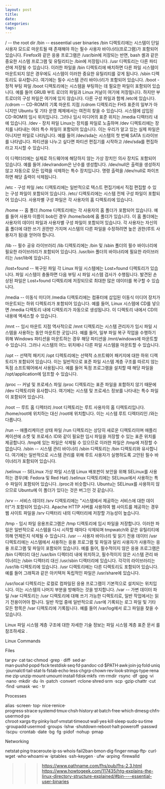 ```yaml
---
layout: post
title:
date:
categories:
tags:
---
```


/ -- the root dir
/bin -- esseential user binaries
/bin 디렉토리에는 시스템이 단일 사용자 모드로 마운트될 때 존재해야 하는 필수 사용자 바이너리(프로그램)가 포함되어 있습니다. Firefox와 같은 응용 프로그램은 /usr/bin에 저장되는 반면, bash 셸과 같은 중요한 시스템 프로그램 및 유틸리티는 /bin에 저장됩니다. /usr 디렉토리는 다른 파티션에 저장될 수 있습니다. 이러한 파일을 /bin 디렉토리에 배치하면 다른 파일 시스템이 마운트되지 않은 경우에도 시스템이 이러한 중요한 유틸리티를 갖게 됩니다. /sbin 디렉토리도 유사합니다. 여기에는 필수 시스템 관리 바이너리가 포함되어 있습니다.
/boot - 정적 부팅 파일
/boot 디렉토리에는 시스템을 부팅하는 데 필요한 파일이 포함되어 있습니다. 예를 들어 GRUB 부트 로더의 파일과 Linux 커널이 여기에 저장됩니다. 하지만 부트로더의 구성 파일은 여기에 있지 않습니다. 다른 구성 파일과 함께 /etc에 있습니다.
/cdrom -- CD-ROM의 기록 마운트 지점
/cdrom 디렉토리는 FHS 표준의 일부가 아니지만 Ubuntu 및 기타 운영 체제에서는 여전히 찾을 수 있습니다. 시스템에 삽입된 CD-ROM의 임시 위치입니다. 그러나 임시 미디어의 표준 위치는 /media 디렉터리 내에 있습니다.
/dev - 장치 파일
Linux는 장치를 파일로 노출하며 /dev 디렉토리에는 장치를 나타내는 여러 특수 파일이 포함되어 있습니다. 이는 우리가 알고 있는 실제 파일은 아니지만 파일로 나타납니다. 예를 들어 /dev/sda는 시스템의 첫 번째 SATA 드라이브를 나타냅니다. 파티션을 나누고 싶다면 파티션 편집기를 시작하고 /dev/sda를 편집하라고 지시할 수 있습니다.

이 디렉터리에는 실제로 하드웨어에 해당하지 않는 가상 장치인 의사 장치도 포함되어 있습니다. 예를 들어 /dev/random은 난수를 생성합니다. /dev/null은 출력을 생성하지 않고 자동으로 모든 입력을 삭제하는 특수 장치입니다. 명령 출력을 /dev/null로 파이프하면 해당 출력이 삭제됩니다.

/etc - 구성 파일
/etc 디렉토리에는 일반적으로 텍스트 편집기에서 직접 편집할 수 있는 구성 파일이 포함되어 있습니다. /etc/ 디렉토리에는 시스템 전체 구성 파일이 포함되어 있습니다. 사용자별 구성 파일은 각 사용자의 홈 디렉토리에 있습니다.

/home -- 홈 폴더
/home 디렉토리에는 각 사용자의 홈 폴더가 포함되어 있습니다. 예를 들어 사용자 이름이 bob인 경우 /home/bob에 홈 폴더가 있습니다. 이 홈 폴더에는 사용자의 데이터 파일과 사용자별 구성 파일이 포함되어 있습니다. 각 사용자는 자신의 홈 폴더에 대한 쓰기 권한만 가지며 시스템의 다른 파일을 수정하려면 높은 권한(루트 사용자가 됨)을 얻어야 합니다.

/lib -- 필수 공유 라이브러리
/lib 디렉토리에는 /bin 및 /sbin 폴더의 필수 바이너리에 필요한 라이브러리가 포함되어 있습니다. /usr/bin 폴더의 바이너리에 필요한 라이브러리는 /usr/lib에 있습니다.

/lost+found -- 복구된 파일
각 Linux 파일 시스템에는 Lost+found 디렉토리가 있습니다. 파일 시스템이 충돌하면 다음 부팅 시 파일 시스템 검사가 수행됩니다. 발견된 손상된 파일은 Lost+found 디렉토리에 저장되므로 최대한 많은 데이터를 복구할 수 있습니다.

/media -- 이동식 미디어
/media 디렉토리에는 컴퓨터에 삽입된 이동식 미디어 장치가 마운트되는 하위 디렉토리가 포함되어 있습니다. 예를 들어, Linux 시스템에 CD를 넣으면 /media 디렉토리 내에 디렉토리가 자동으로 생성됩니다. 이 디렉토리 내에서 CD의 내용에 액세스할 수 있습니다.

/mnt -- 임시 마운트 지점
역사적으로 /mnt 디렉토리는 시스템 관리자가 임시 파일 시스템을 사용하는 동안 마운트한 곳입니다. 예를 들어, 일부 파일 복구 작업을 수행하기 위해 Windows 파티션을 마운트하는 경우 해당 파티션을 /mnt/windows에 마운트할 수 있습니다. 그러나 시스템의 어느 위치에나 다른 파일 시스템을 마운트할 수 있습니다.

/opt -- 선택적 패키지
/opt 디렉토리에는 선택적 소프트웨어 패키지에 대한 하위 디렉토리가 포함되어 있습니다. 이는 일반적으로 표준 파일 시스템 계층 구조를 따르지 않는 독점 소프트웨어에서 사용됩니다. 예를 들어 독점 프로그램을 설치할 때 해당 파일을 /opt/application에 덤프할 수 있습니다.

/proc -- 커널 및 프로세스 파일
/proc 디렉토리는 표준 파일을 포함하지 않기 때문에 /dev 디렉토리와 유사합니다. 여기에는 시스템 및 프로세스 정보를 나타내는 특수 파일이 포함되어 있습니다.

/root -- 루트 홈 디렉터리
/root 디렉토리는 루트 사용자의 홈 디렉토리입니다. /home/root에 위치하는 대신 /root에 위치합니다. 이는 시스템 루트 디렉터리인 /와는 다릅니다.

/run -- 애플리케이션 상태 파일
/run 디렉토리는 상당히 새로운 디렉토리이며 애플리케이션에 소켓 및 프로세스 ID와 같이 필요한 임시 파일을 저장할 수 있는 표준 위치를 제공합니다. /tmp에 있는 파일은 삭제될 수 있으므로 이러한 파일은 /tmp에 저장할 수 없습니다.
/sbin -- 시스템 관리 바이너리
/sbin 디렉토리는 /bin 디렉토리와 유사합니다. 여기에는 일반적으로 시스템 관리를 위해 루트 사용자가 실행하도록 고안된 필수 바이너리가 포함되어 있습니다.

/selinux -- SELinux 가상 파일 시스템
Linux 배포판이 보안을 위해 SELinux를 사용하는 경우(예: Fedora 및 Red Hat) /selinux 디렉토리에는 SELinux에서 사용하는 특수 파일이 포함되어 있습니다. /proc과 비슷합니다. Ubuntu는 SELinux를 사용하지 않으므로 Ubuntu에 이 폴더가 있다는 것은 버그인 것 같습니다.

/srv -- 서비스 데이터
/srv 디렉토리에는 "시스템에서 제공하는 서비스에 대한 데이터"가 포함되어 있습니다. Apache HTTP 서버를 사용하여 웹 사이트를 제공하는 경우 웹 사이트 파일을 /srv 디렉터리 내의 디렉터리에 저장할 가능성이 높습니다.

/tmp - 임시 파일
응용프로그램은 /tmp 디렉토리에 임시 파일을 저장합니다. 이러한 파일은 일반적으로 시스템을 다시 시작할 때마다 삭제되며 tmpwatch와 같은 유틸리티에 의해 언제든지 삭제될 수 있습니다.
/usr -- 사용자 바이너리 및 읽기 전용 데이터
/usr 디렉토리에는 시스템에서 사용하는 응용 프로그램 및 파일과 달리 사용자가 사용하는 응용 프로그램 및 파일이 포함되어 있습니다. 예를 들어, 필수적이지 않은 응용 프로그램은 /bin 디렉터리 대신 /usr/bin 디렉터리 내에 위치하고, 필수적이지 않은 시스템 관리 바이너리는 /sbin 디렉터리 대신 /usr/sbin 디렉터리에 있습니다. 각각의 라이브러리는 /usr/lib 디렉토리에 있습니다. /usr 디렉토리에는 다른 디렉토리도 포함되어 있습니다. 예를 들어 그래픽과 같은 아키텍처 독립적인 파일은 /usr/share에 있습니다.

/usr/local 디렉토리는 로컬로 컴파일된 응용 프로그램이 기본적으로 설치되는 위치입니다. 이는 시스템의 나머지 부분을 방해하는 것을 방지합니다.
/var -- 가변 데이터 파일
/var 디렉토리는 /usr 디렉토리에 대해 쓰기 가능한 디렉토리로, 일반 작업에서는 읽기 전용이어야 합니다. 일반 작업 중에 일반적으로 /usr에 기록되는 로그 파일 및 기타 모든 항목은 /var 디렉토리에 기록됩니다. 예를 들어 /var/log에서 로그 파일을 찾을 수 있습니다.

Linux 파일 시스템 계층 구조에 대한 자세한 기술 정보는 파일 시스템 계층 표준 문서 를 참조하세요 .

Linux Commands

Files

tar·pv· cat·tac·chmod ·grep · diff· sed·ar· man·pushd·popd·fsck·testdisk·seq·fd·pandoc·cd·$PATH·awk·join·jq·fold·uniq·journalctl·tail·stat·ls·fstab·echo·less·chgrp·chown·rev·look·strings·type·rename·zip·unzip·mount·umount·install·fdisk·mkfs ·rm·rmdir ·rsync ·df ·gpg ·vi ·nano ·mkdir ·du ·ln ·patch ·convert ·rclone·shred·srm ·scp ·gzip·chattr ·cut ·find ·umask ·wc · tr

Processes

alias ·screen· top· nice·renice· progress·strace·systemd·tmux·chsh·history·at·batch·free·which·dmesg·chfn·usermod·ps· chroot·xargs·tty·pinky·lsof·vmstat·timeout·wall·yes·kill·sleep·sudo·su·time ·groupadd·usermod ·groups ·lshw ·shutdown·reboot·halt·poweroff ·passwd ·lscpu ·crontab ·date ·bg ·fg ·pidof ·nohup ·pmap

Networking

netstat·ping·traceroute·ip·ss·whois·fail2ban·bmon·dig·finger·nmap·ftp· curl· wget ·who·whoami·w ·iptables ·ssh-keygen · ufw ·arping ·firewalld

> > > https://www.pathname.com/fhs/pub/fhs-2.3.html
> > > https://www.howtogeek.com/117435/htg-explains-the-linux-directory-structure-explained/#bin----essential-user-binaries
